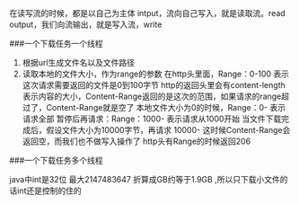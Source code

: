在读写流的时候，都是以自己为主体
intput，流向自己写入，就是读取流。read
output，我们向流输出，就是写入流，write

###一个下载任务一个线程
1. 根据url生成文件名以及文件路径
1. 读取本地的文件大小，作为range的参数
   在http头里面，Range：0-100 表示这次请求需要返回的文件是0到100字节
   http的返回头里会有content-length表示内容的大小，Content-Range返回的是这次的范围，如果请求的range超过了，Content-Range就是空了
   本地文件大小为0的时候，Range：0-     表示请求全部
   暂停后再请求：Range：1000-  表示请求从1000开始
   当文件下载完成后，假设文件大小为10000字节，再请求 10000-    这时候Content-Range会返回空，而我们也不做写入操作了
   http头有Range的时候返回206

###一个下载任务多个线程




java中int是32位 最大2147483647 折算成GB约等于1.9GB ,所以只下载小文件的话int还是控制的住的
